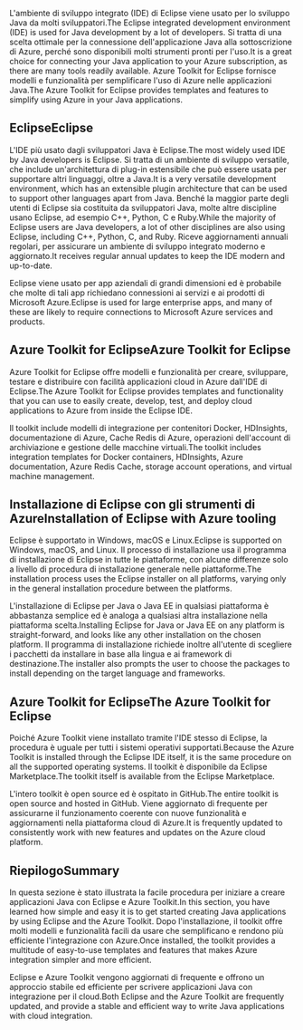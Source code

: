 <span data-ttu-id="e8f63-101">L'ambiente di sviluppo integrato (IDE) di Eclipse viene usato per lo sviluppo Java da molti sviluppatori.</span><span class="sxs-lookup"><span data-stu-id="e8f63-101">The Eclipse integrated development environment (IDE) is used for Java development by a lot of developers.</span></span> <span data-ttu-id="e8f63-102">Si tratta di una scelta ottimale per la connessione dell'applicazione Java alla sottoscrizione di Azure, perché sono disponibili molti strumenti pronti per l'uso.</span><span class="sxs-lookup"><span data-stu-id="e8f63-102">It is a great choice for connecting your Java application to your Azure subscription, as there are many tools readily available.</span></span> <span data-ttu-id="e8f63-103">Azure Toolkit for Eclipse fornisce modelli e funzionalità per semplificare l'uso di Azure nelle applicazioni Java.</span><span class="sxs-lookup"><span data-stu-id="e8f63-103">The Azure Toolkit for Eclipse provides templates and features to simplify using Azure in your Java applications.</span></span>

## <a name="eclipse"></a><span data-ttu-id="e8f63-104">Eclipse</span><span class="sxs-lookup"><span data-stu-id="e8f63-104">Eclipse</span></span>

<span data-ttu-id="e8f63-105">L'IDE più usato dagli sviluppatori Java è Eclipse.</span><span class="sxs-lookup"><span data-stu-id="e8f63-105">The most widely used IDE by Java developers is Eclipse.</span></span> <span data-ttu-id="e8f63-106">Si tratta di un ambiente di sviluppo versatile, che include un'architettura di plug-in estensibile che può essere usata per supportare altri linguaggi, oltre a Java.</span><span class="sxs-lookup"><span data-stu-id="e8f63-106">It is a very versatile development environment, which has an extensible plugin architecture that can be used to support other languages apart from Java.</span></span> <span data-ttu-id="e8f63-107">Benché la maggior parte degli utenti di Eclipse sia costituita da sviluppatori Java, molte altre discipline usano Eclipse, ad esempio C++, Python, C e Ruby.</span><span class="sxs-lookup"><span data-stu-id="e8f63-107">While the majority of Eclipse users are Java developers, a lot of other disciplines are also using Eclipse, including C++, Python, C, and Ruby.</span></span> <span data-ttu-id="e8f63-108">Riceve aggiornamenti annuali regolari, per assicurare un ambiente di sviluppo integrato moderno e aggiornato.</span><span class="sxs-lookup"><span data-stu-id="e8f63-108">It receives regular annual updates to keep the IDE modern and up-to-date.</span></span>

<span data-ttu-id="e8f63-109">Eclipse viene usato per app aziendali di grandi dimensioni ed è probabile che molte di tali app richiedano connessioni ai servizi e ai prodotti di Microsoft Azure.</span><span class="sxs-lookup"><span data-stu-id="e8f63-109">Eclipse is used for large enterprise apps, and many of these are likely to require connections to Microsoft Azure services and products.</span></span>

## <a name="azure-toolkit-for-eclipse"></a><span data-ttu-id="e8f63-110">Azure Toolkit for Eclipse</span><span class="sxs-lookup"><span data-stu-id="e8f63-110">Azure Toolkit for Eclipse</span></span>

<span data-ttu-id="e8f63-111">Azure Toolkit for Eclipse offre modelli e funzionalità per creare, sviluppare, testare e distribuire con facilità applicazioni cloud in Azure dall'IDE di Eclipse.</span><span class="sxs-lookup"><span data-stu-id="e8f63-111">The Azure Toolkit for Eclipse provides templates and functionality that you can use to easily create, develop, test, and deploy cloud applications to Azure from inside the Eclipse IDE.</span></span>

<span data-ttu-id="e8f63-112">Il toolkit include modelli di integrazione per contenitori Docker, HDInsights, documentazione di Azure, Cache Redis di Azure, operazioni dell'account di archiviazione e gestione delle macchine virtuali.</span><span class="sxs-lookup"><span data-stu-id="e8f63-112">The toolkit includes integration templates for Docker containers, HDInsights, Azure documentation, Azure Redis Cache, storage account operations, and virtual machine management.</span></span>

## <a name="installation-of-eclipse-with-azure-tooling"></a><span data-ttu-id="e8f63-113">Installazione di Eclipse con gli strumenti di Azure</span><span class="sxs-lookup"><span data-stu-id="e8f63-113">Installation of Eclipse with Azure tooling</span></span>

<span data-ttu-id="e8f63-114">Eclipse è supportato in Windows, macOS e Linux.</span><span class="sxs-lookup"><span data-stu-id="e8f63-114">Eclipse is supported on Windows, macOS, and Linux.</span></span> <span data-ttu-id="e8f63-115">Il processo di installazione usa il programma di installazione di Eclipse in tutte le piattaforme, con alcune differenze solo a livello di procedura di installazione generale nelle piattaforme.</span><span class="sxs-lookup"><span data-stu-id="e8f63-115">The installation process uses the Eclipse installer on all platforms, varying only in the general installation procedure between the platforms.</span></span>

<span data-ttu-id="e8f63-116">L'installazione di Eclipse per Java o Java EE in qualsiasi piattaforma è abbastanza semplice ed è analoga a qualsiasi altra installazione nella piattaforma scelta.</span><span class="sxs-lookup"><span data-stu-id="e8f63-116">Installing Eclipse for Java or Java EE on any platform is straight-forward, and looks like any other installation on the chosen platform.</span></span> <span data-ttu-id="e8f63-117">Il programma di installazione richiede inoltre all'utente di scegliere i pacchetti da installare in base alla lingua e ai framework di destinazione.</span><span class="sxs-lookup"><span data-stu-id="e8f63-117">The installer also prompts the user to choose the packages to install depending on the target language and frameworks.</span></span>

## <a name="the-azure-toolkit-for-eclipse"></a><span data-ttu-id="e8f63-118">Azure Toolkit for Eclipse</span><span class="sxs-lookup"><span data-stu-id="e8f63-118">The Azure Toolkit for Eclipse</span></span>

<span data-ttu-id="e8f63-119">Poiché Azure Toolkit viene installato tramite l'IDE stesso di Eclipse, la procedura è uguale per tutti i sistemi operativi supportati.</span><span class="sxs-lookup"><span data-stu-id="e8f63-119">Because the Azure Toolkit is installed through the Eclipse IDE itself, it is the same procedure on all the supported operating systems.</span></span> <span data-ttu-id="e8f63-120">Il toolkit è disponibile da Eclipse Marketplace.</span><span class="sxs-lookup"><span data-stu-id="e8f63-120">The toolkit itself is available from the Eclipse Marketplace.</span></span>

<span data-ttu-id="e8f63-121">L'intero toolkit è open source ed è ospitato in GitHub.</span><span class="sxs-lookup"><span data-stu-id="e8f63-121">The entire toolkit is open source and hosted in GitHub.</span></span> <span data-ttu-id="e8f63-122">Viene aggiornato di frequente per assicurarne il funzionamento coerente con nuove funzionalità e aggiornamenti nella piattaforma cloud di Azure.</span><span class="sxs-lookup"><span data-stu-id="e8f63-122">It is frequently updated to consistently work with new features and updates on the Azure cloud platform.</span></span>

## <a name="summary"></a><span data-ttu-id="e8f63-123">Riepilogo</span><span class="sxs-lookup"><span data-stu-id="e8f63-123">Summary</span></span>

<span data-ttu-id="e8f63-124">In questa sezione è stato illustrata la facile procedura per iniziare a creare applicazioni Java con Eclipse e Azure Toolkit.</span><span class="sxs-lookup"><span data-stu-id="e8f63-124">In this section, you have learned how simple and easy it is to get started creating Java applications by using Eclipse and the Azure Toolkit.</span></span> <span data-ttu-id="e8f63-125">Dopo l'installazione, il toolkit offre molti modelli e funzionalità facili da usare che semplificano e rendono più efficiente l'integrazione con Azure.</span><span class="sxs-lookup"><span data-stu-id="e8f63-125">Once installed, the toolkit provides a multitude of easy-to-use templates and features that makes Azure integration simpler and more efficient.</span></span>

<span data-ttu-id="e8f63-126">Eclipse e Azure Toolkit vengono aggiornati di frequente e offrono un approccio stabile ed efficiente per scrivere applicazioni Java con integrazione per il cloud.</span><span class="sxs-lookup"><span data-stu-id="e8f63-126">Both Eclipse and the Azure Toolkit are frequently updated, and provide a stable and efficient way to write Java applications with cloud integration.</span></span>

